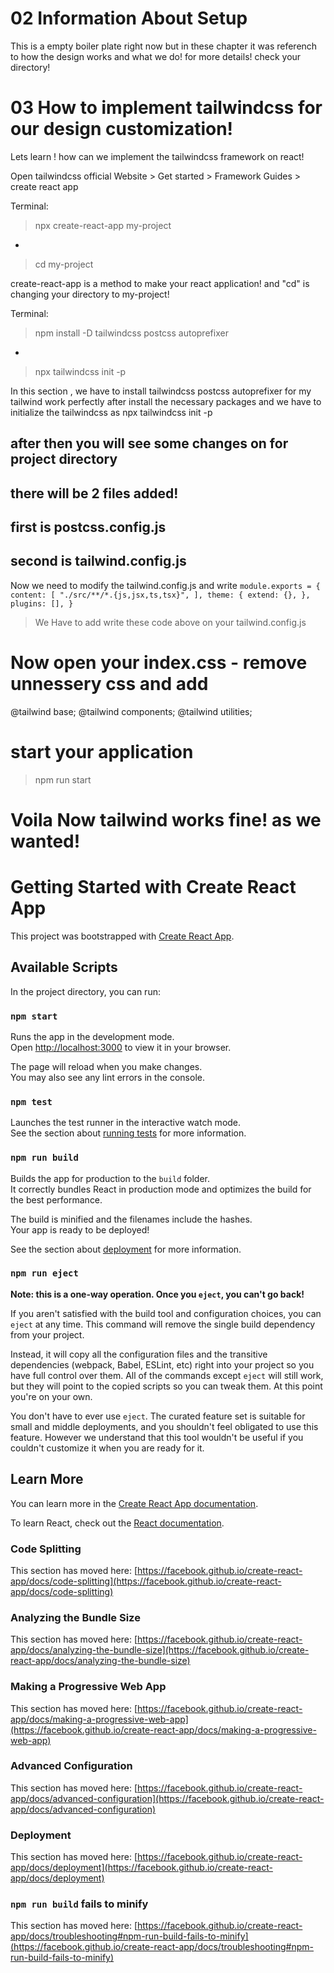 # 02 Information About Setup

This is a empty boiler plate right now but in these chapter it was referench to how the design works and what we do! for more details! check your directory!

# 03 How to implement tailwindcss for our design customization!

Lets learn ! how can we implement the tailwindcss framework on react!

Open tailwindcss official Website > Get started > Framework Guides > create react app

Terminal:

> npx create-react-app my-project

-

> cd my-project

create-react-app is a method to make your react application! and "cd" is changing your directory to my-project!

Terminal:

> npm install -D tailwindcss postcss autoprefixer

-

> npx tailwindcss init -p

In this section , we have to install tailwindcss postcss autoprefixer for my tailwind work perfectly
after install the necessary packages and we have to initialize the tailwindcss as npx tailwindcss init -p

## after then you will see some changes on for project directory

## there will be 2 files added!

## first is postcss.config.js

## second is tailwind.config.js

Now we need to modify the tailwind.config.js and write
`module.exports = {
content: [
"./src/**/*.{js,jsx,ts,tsx}",
],
theme: {
extend: {},
},
plugins: [],
}`

> We Have to add write these code above on your tailwind.config.js

# Now open your index.css - remove unnessery css and add

@tailwind base;
@tailwind components;
@tailwind utilities;

# start your application

> npm run start

# Voila Now tailwind works fine! as we wanted!

# Getting Started with Create React App

This project was bootstrapped with [Create React App](https://github.com/facebook/create-react-app).

## Available Scripts

In the project directory, you can run:

### `npm start`

Runs the app in the development mode.\
Open [http://localhost:3000](http://localhost:3000) to view it in your browser.

The page will reload when you make changes.\
You may also see any lint errors in the console.

### `npm test`

Launches the test runner in the interactive watch mode.\
See the section about [running tests](https://facebook.github.io/create-react-app/docs/running-tests) for more information.

### `npm run build`

Builds the app for production to the `build` folder.\
It correctly bundles React in production mode and optimizes the build for the best performance.

The build is minified and the filenames include the hashes.\
Your app is ready to be deployed!

See the section about [deployment](https://facebook.github.io/create-react-app/docs/deployment) for more information.

### `npm run eject`

**Note: this is a one-way operation. Once you `eject`, you can't go back!**

If you aren't satisfied with the build tool and configuration choices, you can `eject` at any time. This command will remove the single build dependency from your project.

Instead, it will copy all the configuration files and the transitive dependencies (webpack, Babel, ESLint, etc) right into your project so you have full control over them. All of the commands except `eject` will still work, but they will point to the copied scripts so you can tweak them. At this point you're on your own.

You don't have to ever use `eject`. The curated feature set is suitable for small and middle deployments, and you shouldn't feel obligated to use this feature. However we understand that this tool wouldn't be useful if you couldn't customize it when you are ready for it.

## Learn More

You can learn more in the [Create React App documentation](https://facebook.github.io/create-react-app/docs/getting-started).

To learn React, check out the [React documentation](https://reactjs.org/).

### Code Splitting

This section has moved here: [https://facebook.github.io/create-react-app/docs/code-splitting](https://facebook.github.io/create-react-app/docs/code-splitting)

### Analyzing the Bundle Size

This section has moved here: [https://facebook.github.io/create-react-app/docs/analyzing-the-bundle-size](https://facebook.github.io/create-react-app/docs/analyzing-the-bundle-size)

### Making a Progressive Web App

This section has moved here: [https://facebook.github.io/create-react-app/docs/making-a-progressive-web-app](https://facebook.github.io/create-react-app/docs/making-a-progressive-web-app)

### Advanced Configuration

This section has moved here: [https://facebook.github.io/create-react-app/docs/advanced-configuration](https://facebook.github.io/create-react-app/docs/advanced-configuration)

### Deployment

This section has moved here: [https://facebook.github.io/create-react-app/docs/deployment](https://facebook.github.io/create-react-app/docs/deployment)

### `npm run build` fails to minify

This section has moved here: [https://facebook.github.io/create-react-app/docs/troubleshooting#npm-run-build-fails-to-minify](https://facebook.github.io/create-react-app/docs/troubleshooting#npm-run-build-fails-to-minify)
